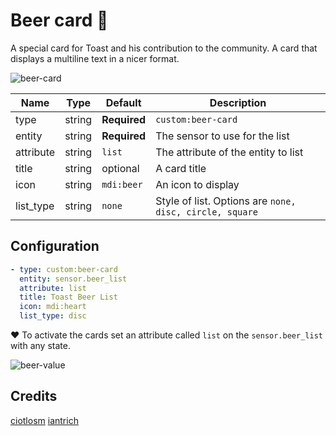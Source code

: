 # Beer card 🍺

A special card for Toast and his contribution to the community. A card that displays a multiline text in a nicer format.

![beer-card](https://user-images.githubusercontent.com/7738048/42560625-b7d18226-84ff-11e8-9f0a-59875edd642b.png)

| Name | Type | Default | Description
| ---- | ---- | ------- | -----------
| type | string | **Required** | `custom:beer-card`
| entity | string | **Required** | The sensor to use for the list
| attribute | string | `list` | The attribute of the entity to list
| title | string | optional | A card title
| icon | string | `mdi:beer` | An icon to display
| list_type | string | `none` | Style of list. Options are `none, disc, circle, square`

## Configuration

```yaml
- type: custom:beer-card
  entity: sensor.beer_list
  attribute: list
  title: Toast Beer List
  icon: mdi:heart
  list_type: disc
```
❤️ To activate the cards set an attribute called `list` on the `sensor.beer_list` with any state.

![beer-value](https://user-images.githubusercontent.com/7738048/42560596-ac2627ce-84ff-11e8-965b-b82604645086.png)

## Credits
[ciotlosm](https://github.com/ciotlosm)
[iantrich](https://github.com/iantrich)
